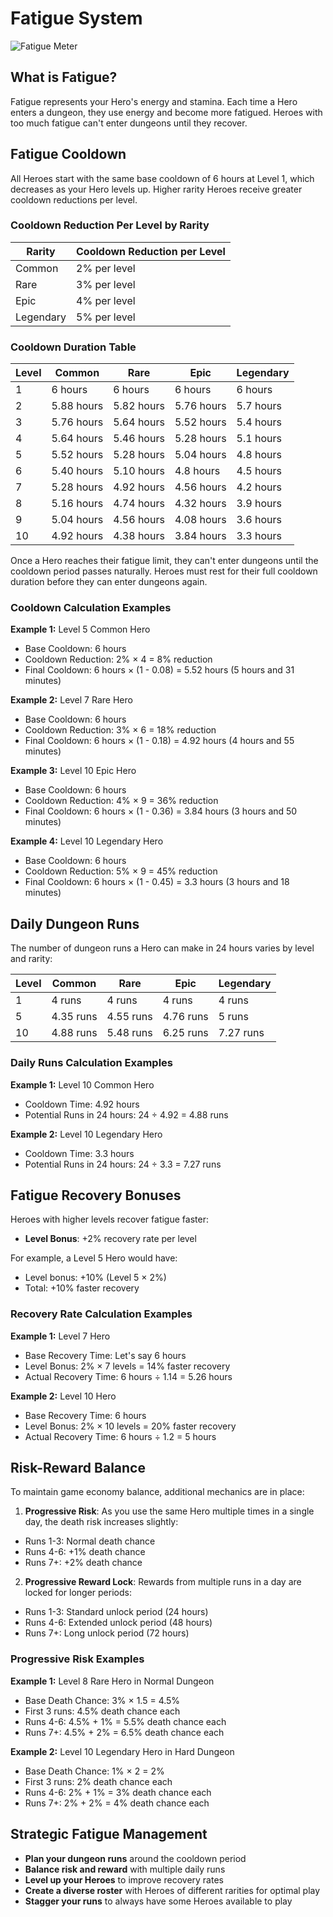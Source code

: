 # Fatigue System

![Fatigue Meter](https://placeholder.com/wp-content/uploads/2018/10/placeholder.png)

## What is Fatigue?

Fatigue represents your Hero's energy and stamina. Each time a Hero enters a dungeon, they use energy and become more fatigued. Heroes with too much fatigue can't enter dungeons until they recover.

## Fatigue Cooldown

All Heroes start with the same base cooldown of 6 hours at Level 1, which decreases as your Hero levels up. Higher rarity Heroes receive greater cooldown reductions per level.

### Cooldown Reduction Per Level by Rarity

| Rarity | Cooldown Reduction per Level |
|--------|----------------------------|
| Common | 2% per level |
| Rare | 3% per level |
| Epic | 4% per level |
| Legendary | 5% per level |

### Cooldown Duration Table

| Level | Common | Rare | Epic | Legendary |
|-------|--------|------|------|-----------|
| 1 | 6 hours | 6 hours | 6 hours | 6 hours |
| 2 | 5.88 hours | 5.82 hours | 5.76 hours | 5.7 hours |
| 3 | 5.76 hours | 5.64 hours | 5.52 hours | 5.4 hours |
| 4 | 5.64 hours | 5.46 hours | 5.28 hours | 5.1 hours |
| 5 | 5.52 hours | 5.28 hours | 5.04 hours | 4.8 hours |
| 6 | 5.40 hours | 5.10 hours | 4.8 hours | 4.5 hours |
| 7 | 5.28 hours | 4.92 hours | 4.56 hours | 4.2 hours |
| 8 | 5.16 hours | 4.74 hours | 4.32 hours | 3.9 hours |
| 9 | 5.04 hours | 4.56 hours | 4.08 hours | 3.6 hours |
| 10 | 4.92 hours | 4.38 hours | 3.84 hours | 3.3 hours |

Once a Hero reaches their fatigue limit, they can't enter dungeons until the cooldown period passes naturally. Heroes must rest for their full cooldown duration before they can enter dungeons again.

### Cooldown Calculation Examples

**Example 1:** Level 5 Common Hero
- Base Cooldown: 6 hours
- Cooldown Reduction: 2% × 4 = 8% reduction
- Final Cooldown: 6 hours × (1 - 0.08) = 5.52 hours (5 hours and 31 minutes)

**Example 2:** Level 7 Rare Hero
- Base Cooldown: 6 hours
- Cooldown Reduction: 3% × 6 = 18% reduction
- Final Cooldown: 6 hours × (1 - 0.18) = 4.92 hours (4 hours and 55 minutes)

**Example 3:** Level 10 Epic Hero
- Base Cooldown: 6 hours
- Cooldown Reduction: 4% × 9 = 36% reduction
- Final Cooldown: 6 hours × (1 - 0.36) = 3.84 hours (3 hours and 50 minutes)

**Example 4:** Level 10 Legendary Hero
- Base Cooldown: 6 hours
- Cooldown Reduction: 5% × 9 = 45% reduction
- Final Cooldown: 6 hours × (1 - 0.45) = 3.3 hours (3 hours and 18 minutes)

## Daily Dungeon Runs

The number of dungeon runs a Hero can make in 24 hours varies by level and rarity:

| Level | Common | Rare | Epic | Legendary |
|-------|--------|------|------|-----------|
| 1 | 4 runs | 4 runs | 4 runs | 4 runs |
| 5 | 4.35 runs | 4.55 runs | 4.76 runs | 5 runs |
| 10 | 4.88 runs | 5.48 runs | 6.25 runs | 7.27 runs |

### Daily Runs Calculation Examples

**Example 1:** Level 10 Common Hero
- Cooldown Time: 4.92 hours
- Potential Runs in 24 hours: 24 ÷ 4.92 = 4.88 runs

**Example 2:** Level 10 Legendary Hero
- Cooldown Time: 3.3 hours
- Potential Runs in 24 hours: 24 ÷ 3.3 = 7.27 runs

## Fatigue Recovery Bonuses

Heroes with higher levels recover fatigue faster:

- **Level Bonus**: +2% recovery rate per level

For example, a Level 5 Hero would have:
- Level bonus: +10% (Level 5 × 2%)
- Total: +10% faster recovery

### Recovery Rate Calculation Examples

**Example 1:** Level 7 Hero
- Base Recovery Time: Let's say 6 hours
- Level Bonus: 2% × 7 levels = 14% faster recovery
- Actual Recovery Time: 6 hours ÷ 1.14 = 5.26 hours

**Example 2:** Level 10 Hero
- Base Recovery Time: 6 hours
- Level Bonus: 2% × 10 levels = 20% faster recovery
- Actual Recovery Time: 6 hours ÷ 1.2 = 5 hours

## Risk-Reward Balance

To maintain game economy balance, additional mechanics are in place:

1. **Progressive Risk**: As you use the same Hero multiple times in a single day, the death risk increases slightly:
- Runs 1-3: Normal death chance
- Runs 4-6: +1% death chance
- Runs 7+: +2% death chance

2. **Progressive Reward Lock**: Rewards from multiple runs in a day are locked for longer periods:
- Runs 1-3: Standard unlock period (24 hours)
- Runs 4-6: Extended unlock period (48 hours)
- Runs 7+: Long unlock period (72 hours)

### Progressive Risk Examples

**Example 1:** Level 8 Rare Hero in Normal Dungeon
- Base Death Chance: 3% × 1.5 = 4.5%
- First 3 runs: 4.5% death chance each
- Runs 4-6: 4.5% + 1% = 5.5% death chance each
- Runs 7+: 4.5% + 2% = 6.5% death chance each

**Example 2:** Level 10 Legendary Hero in Hard Dungeon
- Base Death Chance: 1% × 2 = 2%
- First 3 runs: 2% death chance each
- Runs 4-6: 2% + 1% = 3% death chance each
- Runs 7+: 2% + 2% = 4% death chance each

## Strategic Fatigue Management

- **Plan your dungeon runs** around the cooldown period
- **Balance risk and reward** with multiple daily runs
- **Level up your Heroes** to improve recovery rates
- **Create a diverse roster** with Heroes of different rarities for optimal play
- **Stagger your runs** to always have some Heroes available to play